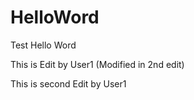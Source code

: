 # HelloWord
Test Hello Word

This is Edit  by User1 (Modified in 2nd edit)

This is second Edit by User1
